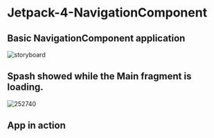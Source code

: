 # Jetpack-4-NavigationComponent

## Basic NavigationComponent application
![storyboard](https://user-images.githubusercontent.com/4823319/69899538-e4672b00-13bb-11ea-82b8-1bef8b71e1b5.jpg)

## Spash showed while the Main fragment is loading.
![252740](https://user-images.githubusercontent.com/4823319/69899539-e4672b00-13bb-11ea-846b-5171be33301e.jpg)

## App in action
